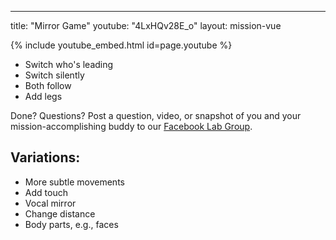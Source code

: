 ---
title: "Mirror Game"
youtube: "4LxHQv28E_o"
layout: mission-vue

{% include youtube_embed.html id=page.youtube %}

* Switch who's leading
* Switch silently
* Both follow
* Add legs

Done? Questions? Post a question, video, or snapshot of you and your mission-accomplishing buddy to our [Facebook Lab Group](https://www.facebook.com/groups/823379111161929/). 

## Variations: ##
* More subtle movements
* Add touch
* Vocal mirror
* Change distance
* Body parts, e.g., faces 
